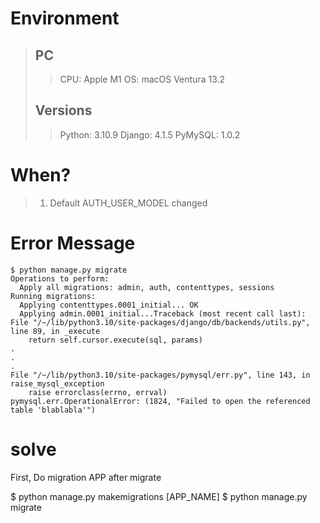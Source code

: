 # Environment
> ## PC
>> CPU: Apple M1
>> OS: macOS Ventura 13.2
>
> ## Versions
>> Python: 3.10.9
>> Django: 4.1.5
>> PyMySQL: 1.0.2

# When?
> 1. Default AUTH_USER_MODEL changed

# Error Message
```
$ python manage.py migrate                                             
Operations to perform:
  Apply all migrations: admin, auth, contenttypes, sessions
Running migrations:
  Applying contenttypes.0001_initial... OK
  Applying admin.0001_initial...Traceback (most recent call last):
File "/~/lib/python3.10/site-packages/django/db/backends/utils.py", line 89, in _execute
    return self.cursor.execute(sql, params)
.
.
.
File "/~/lib/python3.10/site-packages/pymysql/err.py", line 143, in raise_mysql_exception
    raise errorclass(errno, errval)
pymysql.err.OperationalError: (1824, "Failed to open the referenced table 'blablabla'")
```

# solve
First, Do migration APP after migrate

$ python manage.py makemigrations [APP_NAME]
$ python manage.py migrate